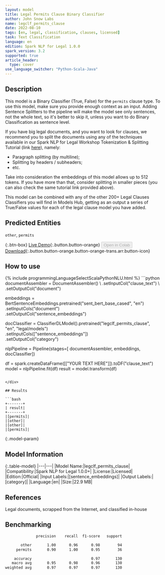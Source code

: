```yaml
---
layout: model
title: Legal Permits Clause Binary Classifier
author: John Snow Labs
name: legclf_permits_clause
date: 2022-08-10
tags: [en, legal, classification, clauses, licensed]
task: Text Classification
language: en
edition: Spark NLP for Legal 1.0.0
spark_version: 3.2
supported: true
article_header:
  type: cover
use_language_switcher: "Python-Scala-Java"
---
```


## Description

This model is a Binary Classifier (True, False) for the `permits` clause type. To use this model, make sure you provide enough context as an input. Adding Sentence Splitters to the pipeline will make the model see only sentences, not the whole text, so it's better to skip it, unless you want to do Binary Classification as sentence level.

If you have big legal documents, and you want to look for clauses, we recommend you to split the documents using any of the techniques available in our Spark NLP for Legal Workshop Tokenization & Splitting Tutorial (link [here](https://github.com/JohnSnowLabs/spark-nlp-workshop/blob/master/tutorials/Certification_Trainings/Legal/1.Tokenization_Splitting.ipynb)), namely:
- Paragraph splitting (by multiline);
- Splitting by headers / subheaders;
- etc.

Take into consideration the embeddings of this model allows up to 512 tokens. If you have more than that, consider splitting in smaller pieces (you can also check the same tutorial link provided above).

This model can be combined with any of the other 200+ Legal Clauses Classifiers you will find in Models Hub, getting as an output a series of True/False values for each of the legal clause model you have added.

## Predicted Entities

`other`, `permits`

{:.btn-box}
[Live Demo](https://demo.johnsnowlabs.com/finance/CLASSIFY_LEGAL_CLAUSES/){:.button.button-orange}
<button class="button button-orange" disabled>Open in Colab</button>
[Download](https://s3.amazonaws.com/auxdata.johnsnowlabs.com/legal/models/legclf_permits_clause_en_1.0.0_3.2_1660122841810.zip){:.button.button-orange.button-orange-trans.arr.button-icon}

## How to use



<div class="tabs-box" markdown="1">
{% include programmingLanguageSelectScalaPythonNLU.html %}
```python
documentAssembler = DocumentAssembler() \
     .setInputCol("clause_text") \
     .setOutputCol("document")
  
embeddings = BertSentenceEmbeddings.pretrained("sent_bert_base_cased", "en") \
      .setInputCols("document") \
      .setOutputCol("sentence_embeddings")

docClassifier = ClassifierDLModel().pretrained("legclf_permits_clause", "en", "legal/models")\
    .setInputCols(["sentence_embeddings"])\
    .setOutputCol("category")
    
nlpPipeline = Pipeline(stages=[
    documentAssembler, 
    embeddings,
    docClassifier])
 
df = spark.createDataFrame([["YOUR TEXT HERE"]]).toDF("clause_text")
model = nlpPipeline.fit(df)
result = model.transform(df)
```

</div>

## Results

```bash
+-------+
| result|
+-------+
|[permits]|
|[other]|
|[other]|
|[permits]|

```

{:.model-param}
## Model Information

{:.table-model}
|---|---|
|Model Name:|legclf_permits_clause|
|Compatibility:|Spark NLP for Legal 1.0.0+|
|License:|Licensed|
|Edition:|Official|
|Input Labels:|[sentence_embeddings]|
|Output Labels:|[category]|
|Language:|en|
|Size:|22.9 MB|

## References

Legal documents, scrapped from the Internet, and classified in-house

## Benchmarking

```bash
              precision    recall  f1-score   support

       other       1.00      0.96      0.98        94
     permits       0.90      1.00      0.95        36

    accuracy                           0.97       130
   macro avg       0.95      0.98      0.96       130
weighted avg       0.97      0.97      0.97       130

```